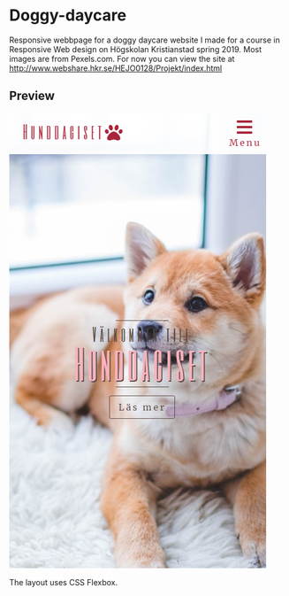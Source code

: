 # Doggy-daycare
Responsive webbpage for a doggy daycare website I made for a course in Responsive Web design on Högskolan Kristianstad spring 2019.
Most images are from Pexels.com.
For now you can view the site at http://www.webshare.hkr.se/HEJO0128/Projekt/index.html

## Preview
![Preview of site](doggypreview.PNG)

The layout uses CSS Flexbox.
